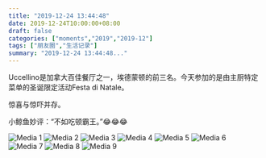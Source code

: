 ```yaml
---
title: "2019-12-24 13:44:48"
date: 2019-12-24T10:00:00+08:00
draft: false
categories: ["moments","2019","2019-12"]
tags: ["朋友圈","生活记录"]
summary: "2019-12-24 13:44:48..."
---
```


Uccellino是加拿大百佳餐厅之一，埃德蒙顿的前三名。今天参加的是由主厨特定菜单的圣诞限定活动Festa di Natale。

惊喜与惊吓并存。

小鲸鱼妙评：“不如吃顿霸王。”😂😂😂

![Media 1](/Moments/photos/2019-12-24/201912241344480.jpg)
![Media 2](/Moments/photos/2019-12-24/201912241344481.jpg)
![Media 3](/Moments/photos/2019-12-24/201912241344482.jpg)
![Media 4](/Moments/photos/2019-12-24/201912241344483.jpg)
![Media 5](/Moments/photos/2019-12-24/201912241344484.jpg)
![Media 6](/Moments/photos/2019-12-24/201912241344485.jpg)
![Media 7](/Moments/photos/2019-12-24/201912241344486.jpg)
![Media 8](/Moments/photos/2019-12-24/201912241344487.jpg)
![Media 9](/Moments/photos/2019-12-24/201912241344488.jpg)


